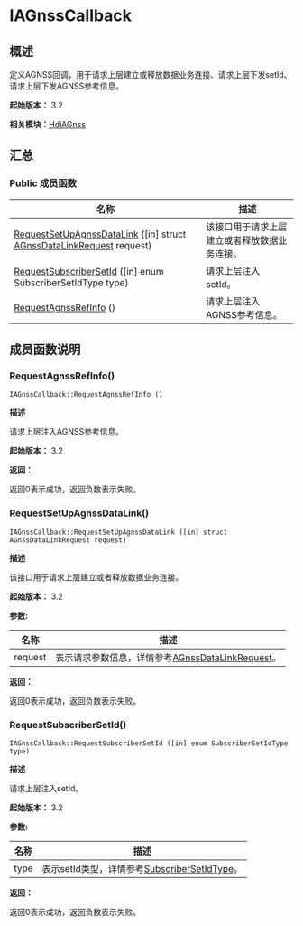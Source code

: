 # IAGnssCallback


## 概述

定义AGNSS回调，用于请求上层建立或释放数据业务连接、请求上层下发setId、请求上层下发AGNSS参考信息。

**起始版本：** 3.2

**相关模块：**[HdiAGnss](_hdi_a_gnss.md)


## 汇总


### Public 成员函数

| 名称 | 描述 | 
| -------- | -------- |
| [RequestSetUpAgnssDataLink](#requestsetupagnssdatalink) ([in] struct [AGnssDataLinkRequest](_a_gnss_data_link_request.md) request) | 该接口用于请求上层建立或者释放数据业务连接。 | 
| [RequestSubscriberSetId](#requestsubscribersetid) ([in] enum SubscriberSetIdType type) | 请求上层注入setId。 | 
| [RequestAgnssRefInfo](#requestagnssrefinfo) () | 请求上层注入AGNSS参考信息。 | 


## 成员函数说明


### RequestAgnssRefInfo()

```
IAGnssCallback::RequestAgnssRefInfo ()
```

**描述**


请求上层注入AGNSS参考信息。

**起始版本：** 3.2

**返回：**

返回0表示成功，返回负数表示失败。


### RequestSetUpAgnssDataLink()

```
IAGnssCallback::RequestSetUpAgnssDataLink ([in] struct AGnssDataLinkRequest request)
```

**描述**


该接口用于请求上层建立或者释放数据业务连接。

**起始版本：** 3.2

**参数:**

| 名称 | 描述 | 
| -------- | -------- |
| request | 表示请求参数信息，详情参考[AGnssDataLinkRequest](_a_gnss_data_link_request.md)。 | 

**返回：**

返回0表示成功，返回负数表示失败。


### RequestSubscriberSetId()

```
IAGnssCallback::RequestSubscriberSetId ([in] enum SubscriberSetIdType type)
```

**描述**


请求上层注入setId。

**起始版本：** 3.2

**参数:**

| 名称 | 描述 | 
| -------- | -------- |
| type | 表示setId类型，详情参考[SubscriberSetIdType](_hdi_a_gnss.md#subscribersetidtype)。 | 

**返回：**

返回0表示成功，返回负数表示失败。
